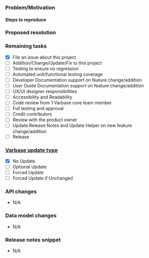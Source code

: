 ### Problem/Motivation

#### Steps to reproduce


### Proposed resolution


### Remaining tasks
- [x] File an issue about this project
- [ ] Addition/Change/Update/Fix to this project
- [ ] Testing to ensure no regression
- [ ] Automated unit/functional testing coverage
- [ ] Developer Documentation support on feature change/addition
- [ ] User Guide Documentation support on feature change/addition
- [ ] UX/UI designer responsibilities
- [ ] Accessibility and Readability
- [ ] Code review from 1 Varbase core team member
- [ ] Full testing and approval
- [ ] Credit contributors
- [ ] Review with the product owner
- [ ] Update Release Notes and Update Helper on new feature change/addition
- [ ] Release

### [Varbase update type](https://docs.varbase.vardot.com/developers/updating-varbase/handling-configuration-updates#change-or-update-types)
- [x] No Update
- [ ] Optional Update
- [ ] Forced Update
- [ ] Forced Update if Unchanged

### API changes
* N/A

### Data model changes
* N/A

### Release notes snippet
* N/A

